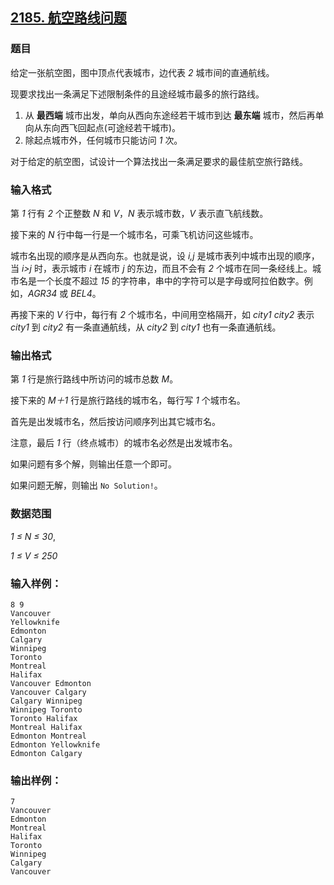 ## [2185. 航空路线问题](https://www.acwing.com/problem/content/2187/)

### 题目

给定一张航空图，图中顶点代表城市，边代表 *2* 城市间的直通航线。

现要求找出一条满足下述限制条件的且途经城市最多的旅行路线。

1. 从 **最西端** 城市出发，单向从西向东途经若干城市到达 **最东端** 城市，然后再单向从东向西飞回起点(可途经若干城市)。
2. 除起点城市外，任何城市只能访问 *1* 次。

对于给定的航空图，试设计一个算法找出一条满足要求的最佳航空旅行路线。

### 输入格式

第 *1* 行有 *2* 个正整数 *N* 和 *V*，*N* 表示城市数，*V* 表示直飞航线数。

接下来的 *N* 行中每一行是一个城市名，可乘飞机访问这些城市。

城市名出现的顺序是从西向东。也就是说，设 *i,j* 是城市表列中城市出现的顺序，当 *i>j* 时，表示城市 *i* 在城市 *j* 的东边，而且不会有 *2* 个城市在同一条经线上。城市名是一个长度不超过 *15* 的字符串，串中的字符可以是字母或阿拉伯数字。例如，*AGR34* 或 *BEL4*。

再接下来的 *V* 行中，每行有 *2* 个城市名，中间用空格隔开，如 *city1* *city2* 表示 *city1* 到 *city2* 有一条直通航线，从 *city2* 到 *city1* 也有一条直通航线。

### 输出格式

第 *1* 行是旅行路线中所访问的城市总数 *M*。

接下来的 *M＋1* 行是旅行路线的城市名，每行写 *1* 个城市名。

首先是出发城市名，然后按访问顺序列出其它城市名。

注意，最后 *1* 行（终点城市）的城市名必然是出发城市名。

如果问题有多个解，则输出任意一个即可。

如果问题无解，则输出 `No Solution!`。

### 数据范围

*1 ≤ N ≤ 30*,

*1 ≤ V ≤ 250*

### 输入样例：

```
8 9
Vancouver
Yellowknife
Edmonton
Calgary
Winnipeg
Toronto
Montreal
Halifax
Vancouver Edmonton
Vancouver Calgary
Calgary Winnipeg
Winnipeg Toronto
Toronto Halifax
Montreal Halifax
Edmonton Montreal
Edmonton Yellowknife
Edmonton Calgary
```

### 输出样例：

```
7
Vancouver
Edmonton
Montreal
Halifax
Toronto
Winnipeg
Calgary
Vancouver
```
